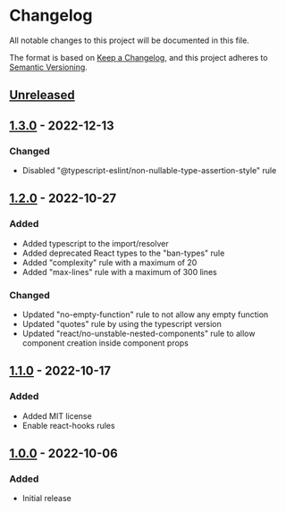 # Changelog

All notable changes to this project will be documented in this file.

The format is based on [Keep a Changelog](https://keepachangelog.com/en/1.0.0/),
and this project adheres to [Semantic Versioning](https://semver.org/spec/v2.0.0.html).

## [Unreleased]

## [1.3.0] - 2022-12-13

### Changed

-   Disabled "@typescript-eslint/non-nullable-type-assertion-style" rule

## [1.2.0] - 2022-10-27

### Added

-   Added typescript to the import/resolver
-   Added deprecated React types to the "ban-types" rule
-   Added "complexity" rule with a maximum of 20
-   Added "max-lines" rule with a maximum of 300 lines

### Changed

-   Updated "no-empty-function" rule to not allow any empty function
-   Updated "quotes" rule by using the typescript version
-   Updated "react/no-unstable-nested-components" rule to allow component creation inside component props

## [1.1.0] - 2022-10-17

### Added

-   Added MIT license
-   Enable react-hooks rules

## [1.0.0] - 2022-10-06

### Added

-   Initial release 

[Unreleased]: https://github.com/neolution-ch/eslint-config-neolution/compare/1.3.0...HEAD

[1.3.0]: https://github.com/neolution-ch/eslint-config-neolution/compare/1.2.0...1.3.0

[1.2.0]: https://github.com/neolution-ch/eslint-config-neolution/compare/1.1.0...1.2.0

[1.1.0]: https://github.com/neolution-ch/eslint-config-neolution/compare/1.0.0...1.1.0

[1.0.0]: https://github.com/neolution-ch/eslint-config-neolution/compare/5f308ef87fa2a779e56cb6af4510baf6e2deeb23...1.0.0

